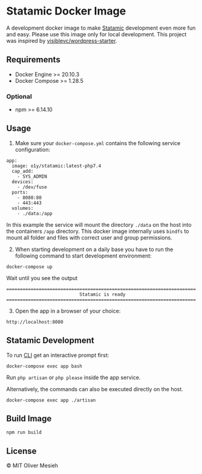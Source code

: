 # Statamic Docker Image

A development docker image to make [Statamic](https://www.statamic.com) development even more fun and easy. Please use this image only for local development. This project was inspired by [visiblevc/wordpress-starter](https://github.com/visiblevc/wordpress-starter).


## Requirements

* Docker Engine >= 20.10.3
* Docker Compose >= 1.28.5

### Optional
* npm >= 6.14.10

## Usage
1. Make sure your `docker-compose.yml` contains the following service configuration:
```
app:
  image: o1y/statamic:latest-php7.4
  cap_add:
    - SYS_ADMIN
  devices:
    - /dev/fuse
  ports:
    - 8080:80
    - 443:443
  volumes:
    - ./data:/app
```

In this example the service will mount the directory `./data` on the host into the containers `/app` directory. This docker image internally uses `bindfs` to mount all folder and files with correct user and group permissions.

2. When starting development on a daily base you have to run the following command to start development environment:

```
docker-compose up
```

Wait until you see the output

````
======================================================================
                           Statamic is ready                           
======================================================================
````

3. Open the app in a browser of your choice:

```
http://localhost:8080
```

## Statamic Development

To run [CLI](https://statamic.dev/cli) get an interactive prompt first:

```
docker-compose exec app bash
```

Run `php artisan` or `php please` inside the app service.


Alternatively, the commands can also be executed directly on the host.

```
docker-compose exec app ./artisan
```

## Build Image

```
npm run build
```

## License

© MIT Oliver Mesieh